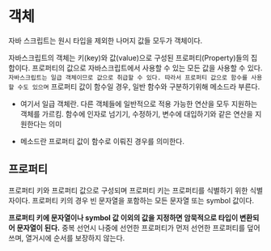 # 객체

자바 스크립트는 원시 타입을 제외한 나머지 값들 모두가 객체이다.

자바스크립트의 객체는 키(key)와 값(value)으로 구성된 프로퍼티(Property)들의 집합이다. 프로퍼티의 값으로 자바스크립트에서 사용할 수 있는 모든 값을 사용할 수 있다. `자바스크립트는 일급 객체이므로 값으로 취급할 수 있다. 따라서 프로퍼티 값으로 함수를 사용할 수도 있으며` 프로퍼티 값이 함수일 경우, 일반 함수와 구분하기위해 메소드라 부른다.

- 여기서 일급 객체란.
다른 객체들에 일반적으로 적용 가능한 연산을 모두 지원하는 객체를 가르킴. 
함수에 인자로 넘기기, 수정하기, 변수에 대입하기와 같은 연산을 지원한다는 의미

- 메소드란 프로퍼티 값이 함수로 이뤄진 경우를 의미한다.

## 프로퍼티
프로퍼티 키와 프로퍼티 값으로 구성되며 프로퍼티 키는 프로퍼티를 식별하기 위한 식별자이다.
프로퍼티 키의 경우 빈 문자열을 포함하는 모든 문자열 또는 symbol 값이다.

<b>프로퍼티 키에 문자열이나 symbol 값 이외의 값을 지정하면 암묵적으로 타입이 변환되어 문자열이 된다.</b> 중복 선언시 나중에 선언한 프로퍼티가 먼저 선언한 프로퍼티를 덮어쓰며, 열거시에 순서를 보장하지 않는다.


